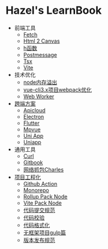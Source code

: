 # Hazel's LearnBook

- 前端工具
  * [Fetch](前端工具/fetch.md)
  * [Html 2 Canvas](前端工具/html2canvas.md)
  * [h函数](前端工具/h函数.md)
  * [Postmessage](前端工具/postmessage.md)
  * [Tsx](前端工具/tsx.md)
  * [Vite](前端工具/vite.md)
- 技术优化
  * [node内存溢出](技术优化/node内存溢出.md)
  * [vue-cli3.x项目webpack优化](技术优化/vue-cli3.x项目webpack优化.md)
  * [Web Worker](技术优化/web-worker.md)
- [跨端方案](跨端方案/README.md)
  * [Apicloud](跨端方案/apicloud.md)
  * [Electron](跨端方案/electron.md)
  * [Flutter](跨端方案/flutter.md)
  * [Mpvue](跨端方案/mpvue.md)
  * [Uni App](跨端方案/uni-app.md)
  * [Uniapp](跨端方案/uniapp.md)
- 通用工具
  * [Curl](通用工具/curl.md)
  * [Gitbook](通用工具/gitbook.md)
  * [网络抓包Charles](通用工具/网络抓包Charles.md)
- [项目工程化](项目工程化/README.md)
  * [Github Action](项目工程化/github-action.md)
  * [Monorepo](项目工程化/monorepo.md)
  * [Rollup Pack Node](项目工程化/rollup-pack-node.md)
  * [Vite Pack Node](项目工程化/vite-pack-node.md)
  * [代码提交规范](项目工程化/代码提交规范.md)
  * [代码校验](项目工程化/代码校验.md)
  * [代码格式化](项目工程化/代码格式化.md)
  * [无框架项目gulp篇](项目工程化/无框架项目gulp篇.md)
  * [版本发布规范](项目工程化/版本发布规范.md)